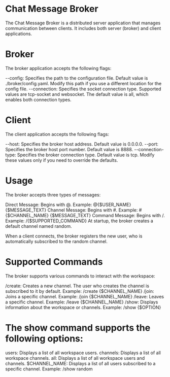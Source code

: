 # Chat Message Broker
  The Chat Message Broker is a distributed server application that manages communication between clients. It includes both server (broker) and client applications.
# Broker
  The broker application accepts the following flags:

  --config: Specifies the path to the configuration file. Default value is ./broker/config.yaml. Modify this path if you use a different location for the config file.
  --connection: Specifies the socket connection type. Supported values are tcp-socket and websocket. The default value is all, which enables both connection types.
# Client
  The client application accepts the following flags:

  --host: Specifies the broker host address. Default value is 0.0.0.0.
  --port: Specifies the broker host port number. Default value is 8888.
  --connection-type: Specifies the broker connection type. Default value is tcp.
Modify these values only if you need to override the defaults.

# Usage
  The broker accepts three types of messages:

  Direct Message: Begins with @. Example: @{$USER_NAME} {$MESSAGE_TEXT}
  Channel Message: Begins with #. Example: #{$CHANNEL_NAME} {$MESSAGE_TEXT}
  Command Message: Begins with /. Example: /{$SUPPORTED_COMMAND}
  At startup, the broker creates a default channel named random.

  When a client connects, the broker registers the new user, who is automatically subscribed to the random channel.

# Supported Commands
  The broker supports various commands to interact with the workspace:

  /create: Creates a new channel. The user who creates the channel is subscribed to it by default. Example: /create {$CHANNEL_NAME}
  /join: Joins a specific channel. Example: /join {$CHANNEL_NAME}
  /leave: Leaves a specific channel. Example: /leave {$CHANNEL_NAME}
  /show: Displays information about the workspace or channels. Example: /show {$OPTION}

# The show command supports the following options:

users: Displays a list of all workspace users.
channels: Displays a list of all workspace channels.
all: Displays a list of all workspace users and channels.
$CHANNEL_NAME: Displays a list of all users subscribed to a specific channel. Example: /show random
